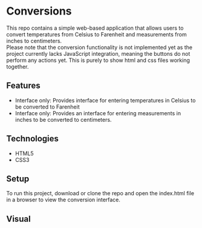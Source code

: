 # Conversions

This repo contains a simple web-based application that allows users to convert temperatures from Celsius to Farenheit and measurements from inches to centimeters.  
Please note that the conversion functionality is not implemented yet as the project currently lacks JavaScript integration, meaning the buttons do not perform any actions yet.
This is purely to show html and css files working together. 

## Features
- Interface only: Provides interface for entering temperatures in Celsius to be converted to Farenheit
- Interface only: Provides an interface for entering measurements in inches to be converted to centimeters.

## Technologies
- HTML5
- CSS3

## Setup
To run this project, download or clone the repo and open the index.html file in a browser to view the conversion interface.

## Visual
